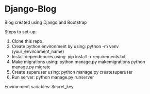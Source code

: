 # Django-Blog
Blog created using Django and Bootstrap

Steps to set-up:
 1. Clone this repo.
 2. Create python environment by using:
  python -m venv (your_environment_name)
 3. Install dependencies using:
  pip install -r requirements.txt
 4. Make migrations using:
  python manage.py makemigrations
  python manage.py migrate
 5. Create superuser using:
  python manage.py createsuperuser
 6. Run server:
  python manage.py runserver
  
 Environment variables:
 Secret_key
